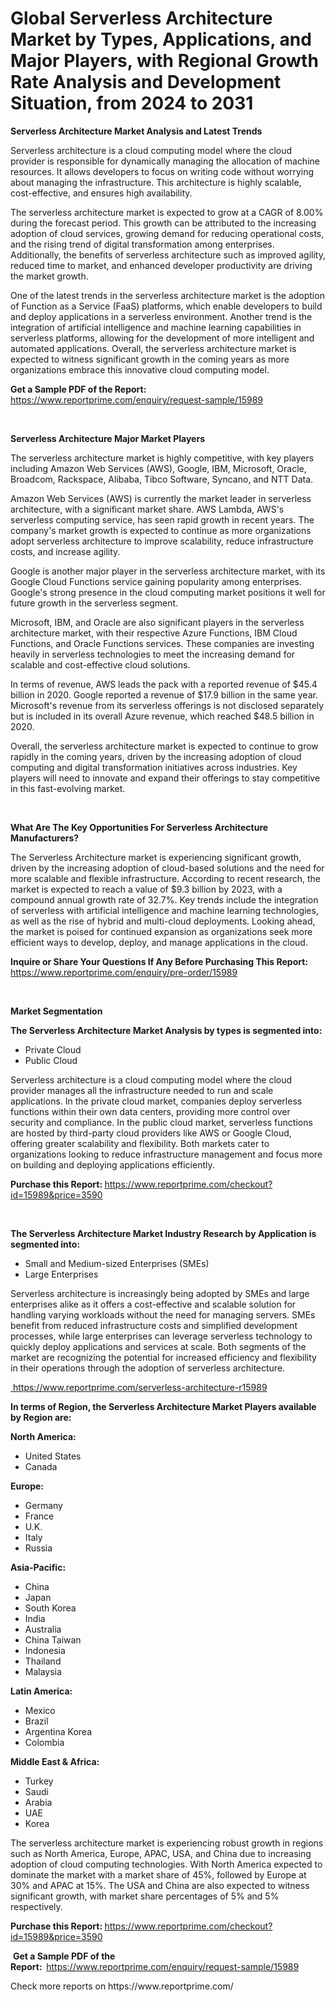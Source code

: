 <p><h1>Global Serverless Architecture Market by Types, Applications, and Major Players, with Regional Growth Rate Analysis and Development Situation, from 2024 to 2031</h1></p><p><strong>Serverless Architecture Market Analysis and Latest Trends</strong></p>
<p><p>Serverless architecture is a cloud computing model where the cloud provider is responsible for dynamically managing the allocation of machine resources. It allows developers to focus on writing code without worrying about managing the infrastructure. This architecture is highly scalable, cost-effective, and ensures high availability.</p><p>The serverless architecture market is expected to grow at a CAGR of 8.00% during the forecast period. This growth can be attributed to the increasing adoption of cloud services, growing demand for reducing operational costs, and the rising trend of digital transformation among enterprises. Additionally, the benefits of serverless architecture such as improved agility, reduced time to market, and enhanced developer productivity are driving the market growth.</p><p>One of the latest trends in the serverless architecture market is the adoption of Function as a Service (FaaS) platforms, which enable developers to build and deploy applications in a serverless environment. Another trend is the integration of artificial intelligence and machine learning capabilities in serverless platforms, allowing for the development of more intelligent and automated applications. Overall, the serverless architecture market is expected to witness significant growth in the coming years as more organizations embrace this innovative cloud computing model.</p></p>
<p><strong>Get a Sample PDF of the Report:&nbsp;</strong> <a href="https://www.reportprime.com/enquiry/request-sample/15989">https://www.reportprime.com/enquiry/request-sample/15989</a></p>
<p>&nbsp;</p>
<p><strong>Serverless Architecture Major Market Players</strong></p>
<p><p>The serverless architecture market is highly competitive, with key players including Amazon Web Services (AWS), Google, IBM, Microsoft, Oracle, Broadcom, Rackspace, Alibaba, Tibco Software, Syncano, and NTT Data. </p><p>Amazon Web Services (AWS) is currently the market leader in serverless architecture, with a significant market share. AWS Lambda, AWS's serverless computing service, has seen rapid growth in recent years. The company's market growth is expected to continue as more organizations adopt serverless architecture to improve scalability, reduce infrastructure costs, and increase agility.</p><p>Google is another major player in the serverless architecture market, with its Google Cloud Functions service gaining popularity among enterprises. Google's strong presence in the cloud computing market positions it well for future growth in the serverless segment.</p><p>Microsoft, IBM, and Oracle are also significant players in the serverless architecture market, with their respective Azure Functions, IBM Cloud Functions, and Oracle Functions services. These companies are investing heavily in serverless technologies to meet the increasing demand for scalable and cost-effective cloud solutions.</p><p>In terms of revenue, AWS leads the pack with a reported revenue of $45.4 billion in 2020. Google reported a revenue of $17.9 billion in the same year. Microsoft's revenue from its serverless offerings is not disclosed separately but is included in its overall Azure revenue, which reached $48.5 billion in 2020.</p><p>Overall, the serverless architecture market is expected to continue to grow rapidly in the coming years, driven by the increasing adoption of cloud computing and digital transformation initiatives across industries. Key players will need to innovate and expand their offerings to stay competitive in this fast-evolving market.</p></p>
<p>&nbsp;</p>
<p><strong>What Are The Key Opportunities For Serverless Architecture Manufacturers?</strong></p>
<p><p>The Serverless Architecture market is experiencing significant growth, driven by the increasing adoption of cloud-based solutions and the need for more scalable and flexible infrastructure. According to recent research, the market is expected to reach a value of $9.3 billion by 2023, with a compound annual growth rate of 32.7%. Key trends include the integration of serverless with artificial intelligence and machine learning technologies, as well as the rise of hybrid and multi-cloud deployments. Looking ahead, the market is poised for continued expansion as organizations seek more efficient ways to develop, deploy, and manage applications in the cloud.</p></p>
<p><strong>Inquire or Share Your Questions If Any Before Purchasing This Report:</strong> <a href="https://www.reportprime.com/enquiry/pre-order/15989">https://www.reportprime.com/enquiry/pre-order/15989</a></p>
<p>&nbsp;</p>
<p><strong>Market Segmentation</strong></p>
<p><strong>The Serverless Architecture Market Analysis by types is segmented into:</strong></p>
<p><ul><li>Private Cloud</li><li>Public Cloud</li></ul></p>
<p><p>Serverless architecture is a cloud computing model where the cloud provider manages all the infrastructure needed to run and scale applications. In the private cloud market, companies deploy serverless functions within their own data centers, providing more control over security and compliance. In the public cloud market, serverless functions are hosted by third-party cloud providers like AWS or Google Cloud, offering greater scalability and flexibility. Both markets cater to organizations looking to reduce infrastructure management and focus more on building and deploying applications efficiently.</p></p>
<p><strong>Purchase this Report:&nbsp;</strong><a href="https://www.reportprime.com/checkout?id=15989&price=3590">https://www.reportprime.com/checkout?id=15989&price=3590</a></p>
<p>&nbsp;</p>
<p><strong>The Serverless Architecture Market Industry Research by Application is segmented into:</strong></p>
<p><ul><li>Small and Medium-sized Enterprises (SMEs)</li><li>Large Enterprises</li></ul></p>
<p><p>Serverless architecture is increasingly being adopted by SMEs and large enterprises alike as it offers a cost-effective and scalable solution for handling varying workloads without the need for managing servers. SMEs benefit from reduced infrastructure costs and simplified development processes, while large enterprises can leverage serverless technology to quickly deploy applications and services at scale. Both segments of the market are recognizing the potential for increased efficiency and flexibility in their operations through the adoption of serverless architecture.</p></p>
<p><a href="https://www.reportprime.com/serverless-architecture-r15989">&nbsp;https://www.reportprime.com/serverless-architecture-r15989</a></p>
<p><strong>In terms of Region, the Serverless Architecture Market Players available by Region are:</strong></p>
<p>
    <p> <strong> North America: </strong>
        <ul>
            <li>United States</li>
            <li>Canada</li>
        </ul>
        </p> 
    <p> <strong> Europe: </strong>
        <ul>
            <li>Germany</li>
            <li>France</li>
            <li>U.K.</li>
            <li>Italy</li>
            <li>Russia</li>
        </ul>
        </p> 
    <p> <strong> Asia-Pacific: </strong>
        <ul>
            <li>China</li>
            <li>Japan</li>
            <li>South Korea</li>
            <li>India</li>
            <li>Australia</li>
            <li>China Taiwan</li>
            <li>Indonesia</li>
            <li>Thailand</li>
            <li>Malaysia</li>
        </ul>
        </p> 
    <p> <strong> Latin America: </strong>
        <ul>
            <li>Mexico</li>
            <li>Brazil</li>
            <li>Argentina Korea</li>
            <li>Colombia</li>
        </ul>
        </p> 
    <p> <strong> Middle East & Africa: </strong>
        <ul>
            <li>Turkey</li>
            <li>Saudi</li>
            <li>Arabia</li>
            <li>UAE</li>
            <li>Korea</li>
        </ul>
    </p>
    </p>
<p><p>The serverless architecture market is experiencing robust growth in regions such as North America, Europe, APAC, USA, and China due to increasing adoption of cloud computing technologies. With North America expected to dominate the market with a market share of 45%, followed by Europe at 30% and APAC at 15%. The USA and China are also expected to witness significant growth, with market share percentages of 5% and 5% respectively.</p></p>
<p><strong>Purchase this Report: </strong><a href="https://www.reportprime.com/checkout?id=15989&price=3590">https://www.reportprime.com/checkout?id=15989&price=3590</a></p>
<p>&nbsp;<strong>Get a Sample PDF of the Report:&nbsp;&nbsp;</strong><a href="https://www.reportprime.com/enquiry/request-sample/15989">https://www.reportprime.com/enquiry/request-sample/15989</a></p>
<p><strong></strong></p>
<p>Check more reports on https://www.reportprime.com/</p>